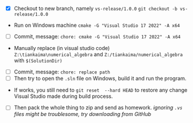 * [x] Checkout to new branch, namely `vs-release/1.0.0`
  `git checkout -b vs-release/1.0.0`
* Run on Windows machine
  `cmake -G "Visual Studio 17 2022" -A x64`
* [ ] Commit, message:
  `chore: cmake -G "Visual Studio 17 2022" -A x64`
* Manually replace (in visual studio code)
  `Z:\tiankaima\numerical_algebra` and `Z:/tiankaima/numerical_algebra`
  with `$(SolutionDir)`
* [ ] Commit, message:
  `chore: replace path`
* [ ] Then try to open the `.sln` file on Windows, build it and run the program.
* If works, you still need to `git reset  --hard HEAD` to restore any change Visual Studio made during build process.
* [ ] Then pack the whole thing to zip and send as homework.
  *ignoring `.vs` files might be troublesome, try downloading from GitHub*
